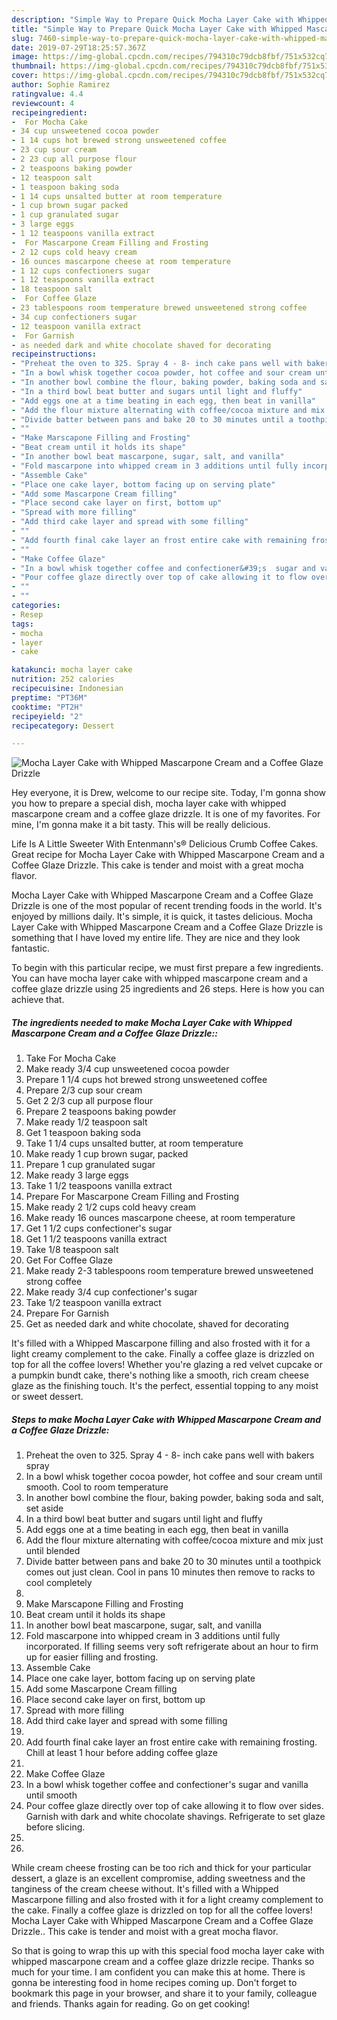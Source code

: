 ```yaml
---
description: "Simple Way to Prepare Quick Mocha Layer Cake with Whipped Mascarpone Cream and a Coffee Glaze Drizzle"
title: "Simple Way to Prepare Quick Mocha Layer Cake with Whipped Mascarpone Cream and a Coffee Glaze Drizzle"
slug: 7460-simple-way-to-prepare-quick-mocha-layer-cake-with-whipped-mascarpone-cream-and-a-coffee-glaze-drizzle
date: 2019-07-29T18:25:57.367Z
image: https://img-global.cpcdn.com/recipes/794310c79dcb8fbf/751x532cq70/mocha-layer-cake-with-whipped-mascarpone-cream-and-a-coffee-glaze-drizzle-recipe-main-photo.jpg
thumbnail: https://img-global.cpcdn.com/recipes/794310c79dcb8fbf/751x532cq70/mocha-layer-cake-with-whipped-mascarpone-cream-and-a-coffee-glaze-drizzle-recipe-main-photo.jpg
cover: https://img-global.cpcdn.com/recipes/794310c79dcb8fbf/751x532cq70/mocha-layer-cake-with-whipped-mascarpone-cream-and-a-coffee-glaze-drizzle-recipe-main-photo.jpg
author: Sophie Ramirez
ratingvalue: 4.4
reviewcount: 4
recipeingredient:
-  For Mocha Cake
- 34 cup unsweetened cocoa powder
- 1 14 cups hot brewed strong unsweetened coffee
- 23 cup sour cream
- 2 23 cup all purpose flour
- 2 teaspoons baking powder
- 12 teaspoon salt
- 1 teaspoon baking soda
- 1 14 cups unsalted butter at room temperature
- 1 cup brown sugar packed
- 1 cup granulated sugar
- 3 large eggs
- 1 12 teaspoons vanilla extract
-  For Mascarpone Cream Filling and Frosting
- 2 12 cups cold heavy cream
- 16 ounces mascarpone cheese at room temperature
- 1 12 cups confectioners sugar
- 1 12 teaspoons vanilla extract
- 18 teaspoon salt
-  For Coffee Glaze
- 23 tablespoons room temperature brewed unsweetened strong coffee
- 34 cup confectioners sugar
- 12 teaspoon vanilla extract
-  For Garnish
- as needed dark and white chocolate shaved for decorating
recipeinstructions:
- "Preheat the oven to 325. Spray 4 - 8- inch cake pans well with bakers spray"
- "In a bowl whisk together cocoa powder, hot coffee and sour cream until smooth. Cool to room temperature"
- "In another bowl combine the flour, baking powder, baking soda and salt, set aside"
- "In a third bowl beat butter and sugars until light and fluffy"
- "Add eggs one at a time beating in each egg, then beat in vanilla"
- "Add the flour mixture alternating with coffee/cocoa mixture and mix just until blended"
- "Divide batter between pans and bake 20 to 30 minutes until a toothpick comes out just clean. Cool in pans 10 minutes then remove to racks to cool completely"
- ""
- "Make Marscapone Filling and Frosting"
- "Beat cream until it holds its shape"
- "In another bowl beat mascarpone, sugar, salt, and vanilla"
- "Fold mascarpone into whipped cream in 3 additions until fully incorporated. If filling seems very soft refrigerate about an hour to firm up for easier filling and frosting."
- "Assemble Cake"
- "Place one cake layer, bottom facing up on serving plate"
- "Add some Mascarpone Cream filling"
- "Place second cake layer on first, bottom up"
- "Spread with more filling"
- "Add third cake layer and spread with some filling"
- ""
- "Add fourth final cake layer an frost entire cake with remaining frosting. Chill at least 1 hour before adding coffee glaze"
- ""
- "Make Coffee Glaze"
- "In a bowl whisk together coffee and confectioner&#39;s  sugar and vanilla until smooth"
- "Pour coffee glaze directly over top of cake allowing it to flow over sides. Garnish with dark and white chocolate shavings. Refrigerate to set glaze before slicing."
- ""
- ""
categories:
- Resep
tags:
- mocha
- layer
- cake

katakunci: mocha layer cake
nutrition: 252 calories
recipecuisine: Indonesian
preptime: "PT36M"
cooktime: "PT2H"
recipeyield: "2"
recipecategory: Dessert

---
```



![Mocha Layer Cake with Whipped Mascarpone Cream and a Coffee Glaze Drizzle](https://img-global.cpcdn.com/recipes/794310c79dcb8fbf/751x532cq70/mocha-layer-cake-with-whipped-mascarpone-cream-and-a-coffee-glaze-drizzle-recipe-main-photo.jpg)

Hey everyone, it is Drew, welcome to our recipe site. Today, I'm gonna show you how to prepare a special dish, mocha layer cake with whipped mascarpone cream and a coffee glaze drizzle. It is one of my favorites. For mine, I'm gonna make it a bit tasty. This will be really delicious.

Life Is A Little Sweeter With Entenmann&#39;s® Delicious Crumb Coffee Cakes. Great recipe for Mocha Layer Cake with Whipped Mascarpone Cream and a Coffee Glaze Drizzle. This cake is tender and moist with a great mocha flavor.

Mocha Layer Cake with Whipped Mascarpone Cream and a Coffee Glaze Drizzle is one of the most popular of recent trending foods in the world. It's enjoyed by millions daily. It's simple, it is quick, it tastes delicious. Mocha Layer Cake with Whipped Mascarpone Cream and a Coffee Glaze Drizzle is something that I have loved my entire life. They are nice and they look fantastic.


To begin with this particular recipe, we must first prepare a few ingredients. You can have mocha layer cake with whipped mascarpone cream and a coffee glaze drizzle using 25 ingredients and 26 steps. Here is how you can achieve that.

##### The ingredients needed to make Mocha Layer Cake with Whipped Mascarpone Cream and a Coffee Glaze Drizzle::

1. Take  For Mocha Cake
1. Make ready 3/4 cup unsweetened cocoa powder
1. Prepare 1 1/4 cups hot brewed strong unsweetened coffee
1. Prepare 2/3 cup sour cream
1. Get 2 2/3 cup all purpose flour
1. Prepare 2 teaspoons baking powder
1. Make ready 1/2 teaspoon salt
1. Get 1 teaspoon baking soda
1. Take 1 1/4 cups unsalted butter, at room temperature
1. Make ready 1 cup brown sugar, packed
1. Prepare 1 cup granulated sugar
1. Make ready 3 large eggs
1. Take 1 1/2 teaspoons vanilla extract
1. Prepare  For Mascarpone Cream Filling and Frosting
1. Make ready 2 1/2 cups cold heavy cream
1. Make ready 16 ounces mascarpone cheese, at room temperature
1. Get 1 1/2 cups confectioner&#39;s sugar
1. Get 1 1/2 teaspoons vanilla extract
1. Take 1/8 teaspoon salt
1. Get  For Coffee Glaze
1. Make ready 2-3 tablespoons room temperature brewed unsweetened strong coffee
1. Make ready 3/4 cup confectioner&#39;s sugar
1. Take 1/2 teaspoon vanilla extract
1. Prepare  For Garnish
1. Get as needed dark and white chocolate, shaved for decorating


It&#39;s filled with a Whipped Mascarpone filling and also frosted with it for a light creamy complement to the cake. Finally a coffee glaze is drizzled on top for all the coffee lovers! Whether you&#39;re glazing a red velvet cupcake or a pumpkin bundt cake, there&#39;s nothing like a smooth, rich cream cheese glaze as the finishing touch. It&#39;s the perfect, essential topping to any moist or sweet dessert. 

##### Steps to make Mocha Layer Cake with Whipped Mascarpone Cream and a Coffee Glaze Drizzle:

1. Preheat the oven to 325. Spray 4 - 8- inch cake pans well with bakers spray
1. In a bowl whisk together cocoa powder, hot coffee and sour cream until smooth. Cool to room temperature
1. In another bowl combine the flour, baking powder, baking soda and salt, set aside
1. In a third bowl beat butter and sugars until light and fluffy
1. Add eggs one at a time beating in each egg, then beat in vanilla
1. Add the flour mixture alternating with coffee/cocoa mixture and mix just until blended
1. Divide batter between pans and bake 20 to 30 minutes until a toothpick comes out just clean. Cool in pans 10 minutes then remove to racks to cool completely
1. 
1. Make Marscapone Filling and Frosting
1. Beat cream until it holds its shape
1. In another bowl beat mascarpone, sugar, salt, and vanilla
1. Fold mascarpone into whipped cream in 3 additions until fully incorporated. If filling seems very soft refrigerate about an hour to firm up for easier filling and frosting.
1. Assemble Cake
1. Place one cake layer, bottom facing up on serving plate
1. Add some Mascarpone Cream filling
1. Place second cake layer on first, bottom up
1. Spread with more filling
1. Add third cake layer and spread with some filling
1. 
1. Add fourth final cake layer an frost entire cake with remaining frosting. Chill at least 1 hour before adding coffee glaze
1. 
1. Make Coffee Glaze
1. In a bowl whisk together coffee and confectioner&#39;s  sugar and vanilla until smooth
1. Pour coffee glaze directly over top of cake allowing it to flow over sides. Garnish with dark and white chocolate shavings. Refrigerate to set glaze before slicing.
1. 
1. 


While cream cheese frosting can be too rich and thick for your particular dessert, a glaze is an excellent compromise, adding sweetness and the tanginess of the cream cheese without. It&#39;s filled with a Whipped Mascarpone filling and also frosted with it for a light creamy complement to the cake. Finally a coffee glaze is drizzled on top for all the coffee lovers! Mocha Layer Cake with Whipped Mascarpone Cream and a Coffee Glaze Drizzle.. This cake is tender and moist with a great mocha flavor. 

So that is going to wrap this up with this special food mocha layer cake with whipped mascarpone cream and a coffee glaze drizzle recipe. Thanks so much for your time. I am confident you can make this at home. There is gonna be interesting food in home recipes coming up. Don't forget to bookmark this page in your browser, and share it to your family, colleague and friends. Thanks again for reading. Go on get cooking!
